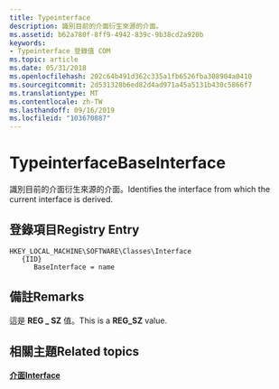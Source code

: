 ```yaml
---
title: Typeinterface
description: 識別目前的介面衍生來源的介面。
ms.assetid: b62a780f-8ff9-4942-839c-9b38cd2a920b
keywords:
- Typeinterface 登錄值 COM
ms.topic: article
ms.date: 05/31/2018
ms.openlocfilehash: 202c64b491d362c335a1fb6526fba308904a0410
ms.sourcegitcommit: 2d531328b6ed82d4ad971a45a5131b430c5866f7
ms.translationtype: MT
ms.contentlocale: zh-TW
ms.lasthandoff: 09/16/2019
ms.locfileid: "103670887"
---
```

# <a name="baseinterface"></a><span data-ttu-id="2949f-104">Typeinterface</span><span class="sxs-lookup"><span data-stu-id="2949f-104">BaseInterface</span></span>

<span data-ttu-id="2949f-105">識別目前的介面衍生來源的介面。</span><span class="sxs-lookup"><span data-stu-id="2949f-105">Identifies the interface from which the current interface is derived.</span></span>

## <a name="registry-entry"></a><span data-ttu-id="2949f-106">登錄項目</span><span class="sxs-lookup"><span data-stu-id="2949f-106">Registry Entry</span></span>

```
HKEY_LOCAL_MACHINE\SOFTWARE\Classes\Interface
   {IID}
      BaseInterface = name
```

## <a name="remarks"></a><span data-ttu-id="2949f-107">備註</span><span class="sxs-lookup"><span data-stu-id="2949f-107">Remarks</span></span>

<span data-ttu-id="2949f-108">這是 **REG \_ SZ** 值。</span><span class="sxs-lookup"><span data-stu-id="2949f-108">This is a **REG\_SZ** value.</span></span>

## <a name="related-topics"></a><span data-ttu-id="2949f-109">相關主題</span><span class="sxs-lookup"><span data-stu-id="2949f-109">Related topics</span></span>

<dl> <dt>

[<span data-ttu-id="2949f-110">**介面**</span><span class="sxs-lookup"><span data-stu-id="2949f-110">**Interface**</span></span>](interface-key.md)
</dt> </dl>

 

 




